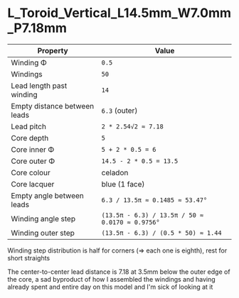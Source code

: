# L_Toroid_Vertical_L14.5mm_W7.0mm_P7.18mm

| Property                     | Value                                           |
| --------                     | -----                                           |
| Winding Φ                    | `0.5`                                           |
| Windings                     | `50`                                            |
| Lead length past winding     | `14`                                            |
| Empty distance between leads | `6.3` (outer)                                   |
| Lead pitch                   | `2 * 2.54√2 ≈ 7.18`                             |
| Core depth                   | `5`                                             |
| Core inner Φ                 | `5 + 2 * 0.5 = 6`                               |
| Core outer Φ                 | `14.5 - 2 * 0.5 = 13.5`                         |
| Core colour                  | celadon                                         |
| Core lacquer                 | blue (1 face)                                   |
| Empty angle between leads    | `6.3 / 13.5π ≈ 0.1485 ≈ 53.47°`                 |
| Winding angle step           | `(13.5π - 6.3) / 13.5π / 50 ≈ 0.0170 ≈ 0.9756°` |
| Winding outer step           | `(13.5π - 6.3) / (0.5 * 50) ≈ 1.44`             |

Winding step distribution is half for corners (=> each one is eighth), rest for short straights

The center-to-center lead distance is 7.18 at 3.5mm below the outer edge of the core, a sad byproduct of how I assembled the windings and having already spent and entire day on this model and I'm sick of looking at it
